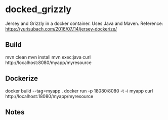 # docked_grizzly

Jersey and Grizzly in a docker container. Uses Java and Maven.
Reference: https://yurisubach.com/2016/07/14/jersey-dockerize/

## Build

mvn clean
mvn install
mvn exec:java
curl http://localhost:8080/myapp/myresource

## Dockerize 

docker build --tag=myapp .
docker run -p 18080:8080 -t -i myapp
curl http://localhost:18080/myapp/myresource

## Notes

